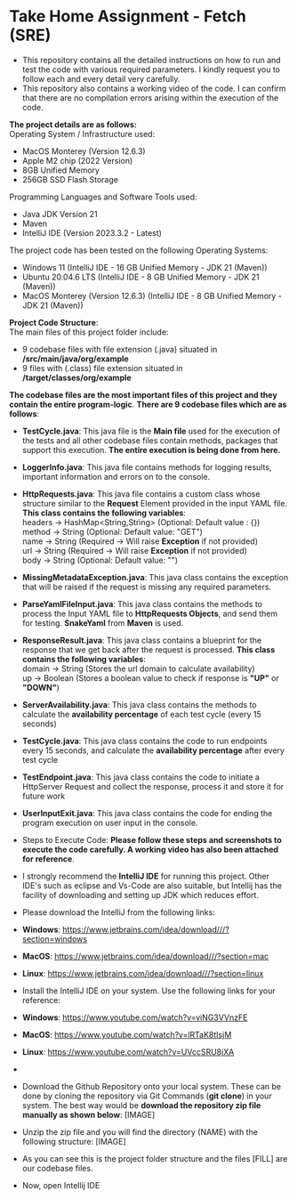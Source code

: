 # Take Home Assignment - Fetch (SRE)
* This repository contains all the detailed instructions on how to run and test the code with various required parameters. I kindly request you to follow each and every detail very carefully.  
* This repository also contains a working video of the code. I can confirm that there are no compilation errors arising within the execution of the code.

**The project details are as follows:**  
Operating System / Infrastructure used:
* MacOS Monterey (Version 12.6.3)
* Apple M2 chip (2022 Version)
* 8GB Unified Memory 
* 256GB SSD Flash Storage

Programming Languages and Software Tools used:
* Java JDK Version 21
* Maven
* IntelliJ IDE (Version 2023.3.2 - Latest)

The project code has been tested on the following Operating Systems:
* Windows 11 (IntelliJ IDE - 16 GB Unified Memory - JDK 21 (Maven))
* Ubuntu 20.04.6 LTS (IntelliJ IDE - 8 GB Unified Memory - JDK 21 (Maven))
* MacOS Monterey (Version 12.6.3) (IntelliJ IDE - 8 GB Unified Memory - JDK 21 (Maven))

**Project Code Structure**:  
The main files of this project folder include:
* 9 codebase files with file extension (.java) situated in **/src/main/java/org/example**
* 9 files with (.class) file extension situated in **/target/classes/org/example**

**The codebase files are the most important files of this project and they contain the entire program-logic**. **There are 9 codebase files which are as follows**:  
* **TestCycle.java**: This java file is the **Main file** used for the execution of the tests and all other codebase files contain methods, packages that support this execution. **The entire execution is being done from here.**

* **LoggerInfo.java**: This java file contains methods for logging results, important information and errors on to the console.

* **HttpRequests.java**: This java file contains a custom class whose structure similar to the **Request** Element provided in the input YAML file. **This class contains the following variables**:  
headers -> HashMap<String,String> (Optional: Default value : {})   
method  -> String (Optional: Default value: "GET")    
name    -> String (Required -> Will raise **Exception** if not provided)  
url     -> String (Required -> Will raise **Exception** if not provided)  
body    -> String (Optional: Default value: "")


* **MissingMetadataException.java**: This java class contains the exception that will be raised if the request is missing any required parameters.
* **ParseYamlFileInput.java**: This java class contains the methods to process the Input YAML file to **HttpRequests Objects**, and send them for testing. **SnakeYaml** from **Maven** is used.
* **ResponseResult.java**: This java class contains a blueprint for the response that we get back after the request is processed. **This class contains the following variables**:  
domain -> String (Stores the url domain to calculate availability)  
up -> Boolean (Stores a boolean value to check if response is **"UP"** or **"DOWN"**)  


* **ServerAvailability.java**: This java class contains the methods to calculate the **availability percentage** of each test cycle (every 15 seconds)
* **TestCycle.java**: This java class contains the code to run endpoints every 15 seconds, and calculate the **availability percentage** after every test cycle 
* **TestEndpoint.java**: This java class contains the code to initiate a HttpServer Request and collect the response, process it and store it for future work  
* **UserInputExit.java**: This java class contains the code for ending the program execution on user input in the console.


* Steps to Execute Code:
**Please follow these steps and screenshots to execute the code carefully. A working video has also been attached for reference**. 

* I strongly recommend the **IntelliJ IDE** for running this project. Other IDE's such as eclipse and Vs-Code are also suitable, but Intellij has the facility of downloading and setting up JDK which reduces effort.


* Please download the IntelliJ from the following links:
* **Windows**:  https://www.jetbrains.com/idea/download///?section=windows
* **MacOS**:    https://www.jetbrains.com/idea/download///?section=mac
* **Linux**:    https://www.jetbrains.com/idea/download///?section=linux  


* Install the IntelliJ IDE on your system. Use the following links for your reference:
* **Windows**:  https://www.youtube.com/watch?v=viNG3VVnzFE
* **MacOS**:    https://www.youtube.com/watch?v=lRTaK8tIsjM
* **Linux**:    https://www.youtube.com/watch?v=UVccSRU8jXA
* 
* Download the Github Repository onto your local system. These can be done by cloning the repository via Git Commands (**git clone**) in your system. The best way would be **download the repository zip file manually as shown below**: [IMAGE]
* Unzip the zip file and you will find the directory (NAME) with the following structure:  [IMAGE]

* As you can see this is the project folder structure and the files [FILL] are our codebase files.

* Now, open Intellij IDE 


